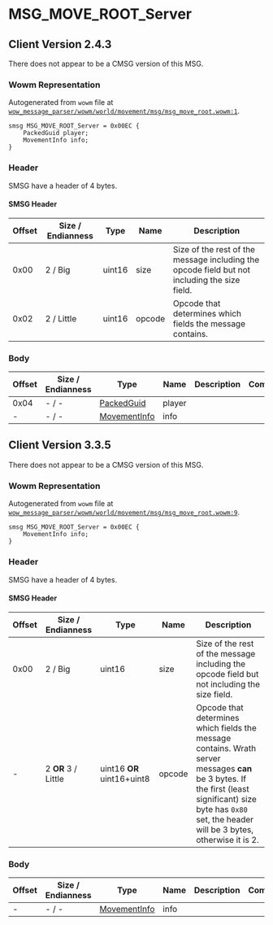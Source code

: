 # MSG_MOVE_ROOT_Server

## Client Version 2.4.3

There does not appear to be a CMSG version of this MSG.

### Wowm Representation

Autogenerated from `wowm` file at [`wow_message_parser/wowm/world/movement/msg/msg_move_root.wowm:1`](https://github.com/gtker/wow_messages/tree/main/wow_message_parser/wowm/world/movement/msg/msg_move_root.wowm#L1).
```rust,ignore
smsg MSG_MOVE_ROOT_Server = 0x00EC {
    PackedGuid player;
    MovementInfo info;
}
```
### Header

SMSG have a header of 4 bytes.

#### SMSG Header

| Offset | Size / Endianness | Type   | Name   | Description |
| ------ | ----------------- | ------ | ------ | ----------- |
| 0x00   | 2 / Big           | uint16 | size   | Size of the rest of the message including the opcode field but not including the size field.|
| 0x02   | 2 / Little        | uint16 | opcode | Opcode that determines which fields the message contains.|

### Body

| Offset | Size / Endianness | Type | Name | Description | Comment |
| ------ | ----------------- | ---- | ---- | ----------- | ------- |
| 0x04 | - / - | [PackedGuid](../types/packed-guid.md) | player |  |  |
| - | - / - | [MovementInfo](movementinfo.md) | info |  |  |

## Client Version 3.3.5

There does not appear to be a CMSG version of this MSG.

### Wowm Representation

Autogenerated from `wowm` file at [`wow_message_parser/wowm/world/movement/msg/msg_move_root.wowm:9`](https://github.com/gtker/wow_messages/tree/main/wow_message_parser/wowm/world/movement/msg/msg_move_root.wowm#L9).
```rust,ignore
smsg MSG_MOVE_ROOT_Server = 0x00EC {
    MovementInfo info;
}
```
### Header

SMSG have a header of 4 bytes.

#### SMSG Header

| Offset | Size / Endianness | Type   | Name   | Description |
| ------ | ----------------- | ------ | ------ | ----------- |
| 0x00   | 2 / Big           | uint16 | size   | Size of the rest of the message including the opcode field but not including the size field.|
| -      | 2 **OR** 3 / Little| uint16 **OR** uint16+uint8 | opcode | Opcode that determines which fields the message contains. Wrath server messages **can** be 3 bytes. If the first (least significant) size byte has `0x80` set, the header will be 3 bytes, otherwise it is 2. |

### Body

| Offset | Size / Endianness | Type | Name | Description | Comment |
| ------ | ----------------- | ---- | ---- | ----------- | ------- |
| - | - / - | [MovementInfo](movementinfo.md) | info |  |  |

